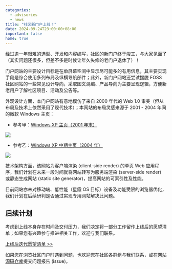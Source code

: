 ```yaml
---
categories:
  - advisories
  - news
title: "社区新门户上线！"
date: 2024-09-24T23:00:00+08:00
important: false
home: true
---
```


经过逾一年艰难的选型、开发和内容编写，社区的新门户终于竣工，与大家见面了（其实问题还很多，但差不多是时候让年久失修的老门户退休了）！

门户网站的主要设计目标是在单屏幕空间中显示尽可能多的有用信息，其主要实现手段是综合使用多列布局及纵横导航部件；此外，新门户网站还尝试摆脱 FOSS 社区网站的一些常见设计导向，采取图文混编、产品导向为主要呈现逻辑，方便新老用户了解社区项目、活动及公告等。

外观设计方面，本门户网站有意地模仿了来自 2000 年代的 Web 1.0 审美（但从布局及技术上依然采用了现代技术）；本网站的布局灵感来源于 2001 - 2004 年间的微软 Windows 主页：

- 参考甲：[Windows XP 主页（2001 年末）](https://web.archive.org/web/20011211230629/http://microsoft.com/windowsxp/default.asp "Windows XP 主页（2001 年末）")

![](/assets/news/2024-09-24-Windows-XP-Home-Page.png)

- 参考乙：[Windows XP 中期主页（2004 年）](https://web.archive.org/web/20040204080626/http://www.microsoft.com/china/windows/default.mspx "Windows XP 中期主页（2004 年）")

![](/assets/news/2024-09-24-Windows-product-home-page.png)

技术架构方面，该网站为客户端渲染 (client-side render) 的单页 Web 应用程序，我们计划在未来一段时间就将网站转写为服务端渲染 (server-side render) 或静态生成网站 (static site generator)，提高网站的可索引性及性能。

目前网站亦未对移动端、低性能（星霞 OS 目标）设备及功能受限的浏览器优化，我们计划在后续研判是否通过实现专用网站解决此问题。

## 后续计划

考虑到上线本身存在时间及交付压力，我们决定将一部分工作留作上线后的愿望清单；如果您有兴趣参与推进相关工作，欢迎与我们联系。

[上线后迭代愿望清单 >>](https://github.com/AOSC-Dev/website-2023/issues/19)

如果您在浏览社区门户时遇到问题，也欢迎您在社区各群组与我们联系，或在[网站源码仓库](https://github.com/AOSC-Dev/website-2023 "网站源码仓库")提交问题报告 (issue)。
